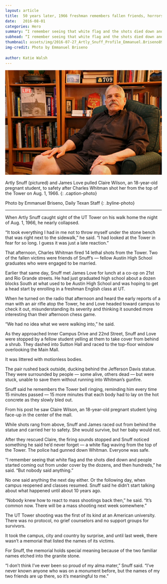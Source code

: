```yaml
---
layout: article
title:  50 years later, 1966 freshman remembers fallen friends, horrors of Tower shooting
date:   2016-08-01
categories: Hero
summary: “I remember seeing that white flag and the shots died down and people started coming out from under cover by the dozens, and then hundreds. But nobody said anything.”
subhead: “I remember seeing that white flag and the shots died down and people started coming out from under cover by the dozens, and then hundreds. But nobody said anything.”
thumbnail: assets/img/2016-07-27_Artly_Snuff_Profile_Emmanuel.Briseno8924.jpg
img-credit: Photo by Emmanuel Briseno 

author: Katie Walsh
---
```

![Artly Snuff (pictured) and James Love pulled Claire Wilson, an 18-year-old pregnant student, to safety after Charles Whitman shot her from the top of the Tower on Aug. 1, 1966.](assets/img/2016-07-27_Artly_Snuff_Profile_Emmanuel.Briseno8924.jpg)

Artly Snuff (pictured) and James Love pulled Claire Wilson, an 18-year-old pregnant student, to safety after Charles Whitman shot her from the top of the Tower on Aug. 1, 1966. 
{: .caption-photo}

Photo by Emmanuel Briseno, Daily Texan Staff
{: .byline-photo}

<hr>

When Artly Snuff caught sight of the UT Tower on his walk home the night of Aug. 1, 1966, he nearly collapsed. 

“It took everything I had in me not to throw myself under the stone bench that was right next to the sidewalk,” he said. “I had looked at the Tower in fear for so long. I guess it was just a late reaction.”

That afternoon, Charles Whitman fired 14 lethal shots from the Tower. Two of the fallen victims were friends of Snuff’s — fellow Austin High School graduates who were engaged to be married. 

Earlier that same day, Snuff met James Love for lunch at a co-op on 21st and Rio Grande streets. He had just graduated high school about a dozen blocks South at what used to be Austin High School and was hoping to get a head start by enrolling in a freshman English class at UT.  

When he turned on the radio that afternoon and heard the early reports of a man with an air rifle atop the Tower, he and Love headed toward campus to check it out, misunderstanding its severity and thinking it sounded more interesting than their afternoon chess game.

“We had no idea what we were walking into,” he said.

As they approached Inner Campus Drive and 22nd Street, Snuff and Love were stopped by a fellow student yelling at them to take cover from behind a shrub. They dashed into Sutton Hall and raced to the top-floor window overlooking the Main Mall. 

It was littered with motionless bodies. 

The pair rushed back outside, ducking behind the Jefferson Davis statue. They were surrounded by people — some alive, others dead — but were stuck, unable to save them without running into Whitman’s gunfire. 

Snuff said he remembers the Tower bell ringing, reminding him every time 15 minutes passed — 15 more minutes that each body had to lay on the hot concrete as they slowly bled out. 

From his post he saw Claire Wilson, an 18-year-old pregnant student lying face-up in the center of the mall. 

While shots rang from above, Snuff and James raced out from behind the statue and carried her to safety. She would survive, but her baby would not. 

After they rescued Claire, the firing sounds stopped and Snuff noticed something he said he’d never forget — a white flag waving from the top of the Tower. The police had gunned down Whitman. Everyone was safe. 

“I remember seeing that white flag and the shots died down and people started coming out from under cover by the dozens, and then hundreds,” he said. “But nobody said anything.”

No one said anything the next day either. Or the following day, when campus reopened and classes resumed. Snuff said he didn’t start talking about what happened until about 10 years ago.

“Nobody knew how to react to mass shootings back then,” he said. “It’s common now. There will be a mass shooting next week somewhere.”

The UT Tower shooting was the first of its kind at an American university. There was no protocol, no grief counselors and no support groups for survivors. 

It took the campus, city and country by surprise, and until last week, there wasn’t a memorial that listed the names of its victims. 

For Snuff, the memorial holds special meaning because of the two familiar names etched into the granite stone. 

“I don’t think I’ve ever been so proud of my alma mater,” Snuff said. “I’ve never known anyone who was on a monument before, but the names of my two friends are up there, so it’s meaningful to me.”
